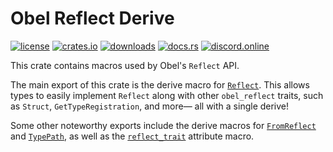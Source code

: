 # Obel Reflect Derive

[![license](https://img.shields.io/badge/license-MIT%2FApache-blue.svg)](https://github.com/obelengine/obel#license)
[![crates.io](https://img.shields.io/crates/v/obel.svg)](https://crates.io/crates/obel)
[![downloads](https://img.shields.io/crates/d/obel.svg)](https://crates.io/crates/obel)
[![docs.rs](https://docs.rs/obel/badge.svg)](https://docs.rs/obel/latest/obel/)
[![discord.online](https://img.shields.io/discord/1335036405788971020.svg?label=&logo=discord&logoColor=ffffff&color=7389D8)](https://discord.gg/3jq8js8u)

This crate contains macros used by Obel's `Reflect` API.

The main export of this crate is the derive macro for [`Reflect`]. This allows
types to easily implement `Reflect` along with other `obel_reflect` traits,
such as `Struct`, `GetTypeRegistration`, and more— all with a single derive!

Some other noteworthy exports include the derive macros for [`FromReflect`] and
[`TypePath`], as well as the [`reflect_trait`] attribute macro.

[`Reflect`]: crate::derive_reflect
[`FromReflect`]: crate::derive_from_reflect
[`TypePath`]: crate::derive_type_path
[`reflect_trait`]: macro@reflect_trait
